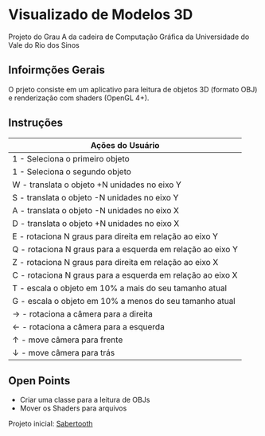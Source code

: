 # Visualizado de Modelos 3D

Projeto do Grau A da cadeira de Computação Gráfica da Universidade do Vale do Rio dos Sinos

## Infoirmções Gerais

O prjeto consiste em um aplicativo para leitura de objetos 3D (formato OBJ) e renderização com shaders (OpenGL 4+).

## Instruções

|                 Ações do Usuário                           |
-------------------------------------------------------------|
| 1 - Seleciona o primeiro objeto                            |
| 1 - Seleciona o segundo objeto                             |
| W - translata o objeto +N unidades no eixo Y               |
| S - translata o objeto -N unidades no eixo Y               |
| A - translata o objeto -N unidades no eixo X               |
| D - translata o objeto +N unidades no eixo X               |
| E - rotaciona N graus para direita em relação ao eixo Y    |
| Q - rotaciona N graus para a esquerda em relação ao eixo Y |
| Z - rotaciona N graus para direita em relação ao eixo X    |
| C - rotaciona N graus para a esquerda em relação ao eixo X |
| T - escala o objeto em 10% a mais do seu tamanho atual     | 
| G - escala o objeto em 10% a menos do seu tamanho atual    |
| → - rotaciona a câmera para a direita                      |
| ← - rotaciona a câmera para a esquerda                     |
| ↑ - move câmera para frente                                |
| ↓ - move câmera para trás                                  |

## Open Points

  - Criar uma classe para a leitura de OBJs
  - Mover os Shaders para arquivos


Projeto inicial: [Sabertooth](https://github.com/RafaelFreita/Sabertooth)